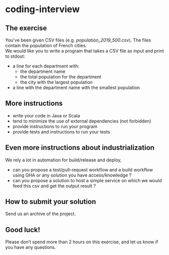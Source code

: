 # coding-interview

## The exercise
You've been given CSV files (e.g. _population_2019_500.csv_). The files contain the population of French cities.  
We would like you to write a program that takes a CSV file as input and print to stdout:
* a line for each department with:
  * the department name
  * the total population for the department
  * the city with the largest population
* a line with the department name with the smallest population

## More instructions
* write your code in Java or Scala
* tend to minimize the use of external dependencies (not forbidden)
* provide instructions to run your program
* provide tests and instructions to run your tests

## Even more instructions about industrialization
We rely a lot in automation for build/release and deploy, 

* can you propose a test/pull-request workflow and a build workflow using GHA or any solution you have access/knowledge ?
* can you propose a solution to host a simple service on which we would feed this csv and get the output result ?

## How to submit your solution
Send us an archive of the project.

## Good luck!
Please don’t spend more than 2 hours on this exercise, and let us know if you have any questions.

